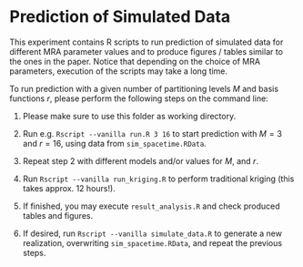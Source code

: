 # Prediction of Simulated Data

This experiment contains R scripts to run prediction of simulated data for different MRA parameter values and to produce figures / tables similar to the ones in the paper.
Notice that depending on the choice of MRA parameters, execution of the scripts may take a long time.


To run prediction with a given number of partitioning levels $M$ and basis functions $r$, please perform the following steps on the command line:


1. Please make sure to use this folder as working directory.

2. Run  e.g. `Rscript --vanilla run.R 3 16` to start prediction with $M=3$ and $r=16$, using data from `sim_spacetime.RData`.

3. Repeat step 2 with different models and/or values for $M$, and $r$.

4. Run `Rscript --vanilla run_kriging.R` to perform traditional kriging (this takes approx. 12 hours!).

5. If finished, you may execute `result_analysis.R` and check produced tables and figures.

6. If desired, run `Rscript --vanilla simulate_data.R` to generate a new realization, overwriting `sim_spacetime.RData`, and repeat the previous steps.
